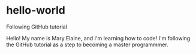 # hello-world
Following GitHub tutorial

Hello! My name is Mary Elaine, and I'm learning how to code! I'm following the GitHub tutorial as a step to becoming a master programmmer.
